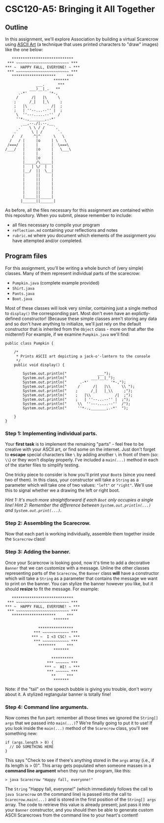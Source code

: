 # CSC120-A5: Bringing it All Together

## Outline
In this assignment, we'll explore Association by building a virtual Scarecrow using [ASCII Art](https://en.wikipedia.org/wiki/ASCII_art) (a technique that uses printed characters to "draw" images) like the one below:

```
   ****************************
 *** ~~~~~~~~~~~~~~~~~~~~~~~~ ***
*** ~  HAPPY FALL, EVERYONE! ~ ***
 *** ~~~~~~~~~~~~~~~~~~~~~~~~ ***
   ********************     ***
                      *******
              ___.      ***
           ___)__|_.   **  
      .-*'          '*-,
     /      /|   |\     \ 
    ;      /_|   |_\     ;
    ;   |\           /|  ;
    ;   | ''--...--'' |  ;
     \  ''---.....--''  /
     ''*-.,_______,.-*'  
        __,--./|.--,__
      .`   \ \ / /    `.
    .`      \ | /       `.
   /   /     ^|^      \   \
  /   / |     |o     | \   \
 /===/  |     |      |  \===\
/___/   |     |o     |   \___\
        |     |      |
        |     |o     |
        |_____/\_____|
        |   | \/  |  |
        |__/  ||  \__|
        |     ||     |
        |     ||     |
        |     ||     |
        |     ||     |
        |     ||     |
        |_____||_____|
       |______||______|
```

As before, all the files necessary for this assignment are contained within this repository. When you submit, please remember to include:

 - all files necessary to compile your program
 - `reflection.md` containing your reflections and notes
 - `rubric.md` where you document which elements of the assignment you have attempted and/or completed.
 
##  Program files
For this assignment, you'll be writing a whole bunch of (very simple) classes. Many of them represent individual parts of the scarecrow:

 - `Pumpkin.java` (complete example provided)
 - `Shirt.java`
 - `Pants.java`
 - `Boot.java`
 
Most of these classes will look very similar, containing just a single method to `display()` the corresponding part. Most don't even have an explictly-defined constructor! (Because these simple classes aren't storing any data and so don't have anything to initialize, we'll just rely on the default constructor that is inherited from the `Object` class - more on that after the midterm!)  For example, if we examine `Pumpkin.java` we'll find:

```
public class Pumpkin {
    
    /*
     * Prints ASCII art depicting a jack-o'-lantern to the console
     */
    public void display() {

        System.out.println("              ___");
        System.out.println("           ___)__|_");
        System.out.println("      .-*'          '*-,");
        System.out.println("     /      /|   |\\     \\ ");
        System.out.println("    ;      /_|   |_\\     ;");
        System.out.println("    ;   |\\           /|  ;");
        System.out.println("    ;   | ''--...--'' |  ;");
        System.out.println("     \\  ''---.....--''  /");
        System.out.println("     ''*-.,_______,.-*'  ");  

    }
}
```

### Step 1: Implementing individual parts.
Your **first task** is to implement the remaining "parts" - feel free to be creative with your ASCII art, or find some on the internet. Just don't forget to **escape** special characters like `\` by adding another `\` in front of them (so: `\\`) or they won't display properly. I've included a `main(...)` method in each of the starter files to simplify testing.

One tricky piece to consider is how you'll print your `Boot`s (since you need two of them). In this class, your constructor will take a `String` as a parameter which will take one of two values: `"left"` or `"right"`. We'll use this to signal whether we a drawing the left or right boot. 

_Hint 1: It's much more straightforward if each `Boot` only occupies a single line!_
_Hint 2: Remember the difference between `System.out.println(...)` and `System.out.print(...)`._

### Step 2: Assembling the Scarecrow.
Now that each part is working individually, assemble them together inside the `Scarecrow` class!

### Step 3: Adding the banner.
Once your Scarecrow is looking good, now it's time to add a decorative `Banner` that we can customize with a message. Unline the other classes representing parts of the `Scarecrow`, the `Banner` class **will** have a constructor which will take a `String` as a parameter that contains the message we want to print on the banner. You can stylize the banner however you like, but it should **resize** to fit the message. For example:

```
   ****************************
 *** ~~~~~~~~~~~~~~~~~~~~~~~~ ***
*** ~  HAPPY FALL, EVERYONE! ~ ***
 *** ~~~~~~~~~~~~~~~~~~~~~~~~ ***
   ********************     ***
                      *******
                      
               ****************
             *** ~~~~~~~~~~~~ ***
            *** ~  I <3 CSC! ~ ***
             *** ~~~~~~~~~~~~ ***
               ********     ***
                      *******
                      
                     **********
                   *** ~~~~~~ ***
                  *** ~  HI! ~ ***
                   *** ~~~~~~ ***
                     **     ***
                      *******
```

Note: if the "tail" on the speech bubble is giving you trouble, don't worry about it. A stylized regtangular banner is totally fine!

### Step 4: Command line arguments.
Now comes the fun part: remember all those times we ignored the `String[] args` that we passed into `main(...)`? We're finally going to put it to use! If you look inside the `main(...)` method of the `Scarecrow` class, you'll see something new:
```
if (args.length > 0) {
  // DO SOMETHING HERE
}
```
This says "Check to see if there's anything stored in the `args` array (i.e., if its length is > 0)". This array gets populated when someone masses in a **command line argument** when they run the program, like this:

```
> java Scarecrow "Happy fall, everyone!"
```
The `String` "Happy fall, everyone!" (which immediately follows the call to `java Scarecrow` on the command line) is passed into the call to `Scarecrow.main(...)` and is stored in the first position of the `String[] args` array. The code to retrieve this value is already present; just pass it into your `Banner` constructor, and you should then be able to generate custom ASCII Scarecrows from the command line to your heart's content!
